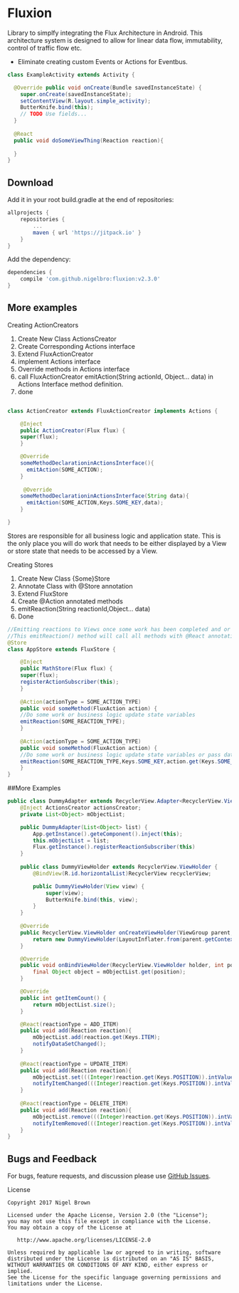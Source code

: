 Fluxion
============


Library to simplfy integrating the Flux Architecture in Android.
This architecture system is designed to allow for linear data flow, immutability, control of traffic flow etc.

 * Eliminate creating custom Events or Actions for Eventbus.


```java
class ExampleActivity extends Activity {

  @Override public void onCreate(Bundle savedInstanceState) {
    super.onCreate(savedInstanceState);
    setContentView(R.layout.simple_activity);
    ButterKnife.bind(this);
    // TODO Use fields...
  }
  
  @React
  public void doSomeViewThing(Reaction reaction){
  
  }
}
```

Download
--------
Add it in your root build.gradle at the end of repositories:
```gradle
allprojects {
	repositories {
		...
		maven { url 'https://jitpack.io' }
	}
}
```
Add the dependency:
```gradle
dependencies {
	compile 'com.github.nigelbro:fluxion:v2.3.0'
}
```

More examples
-----------

Creating ActionCreators

1. Create New Class ActionsCreator
2. Create Corresponding Actions interface
3. Extend FluxActionCreator
4. implement Actions interface
5. Override methods in Actions interface
6. call FluxActionCreator  emitAction(String actionId, Object... data) in Actions Interface method definition.
7. done



```java

class ActionCreator extends FluxActionCreator implements Actions {

    @Inject
    public ActionCreator(Flux flux) {
	super(flux);
    }

    @Override
    someMethodDeclarationinActionsInterface(){
      emitAction(SOME_ACTION);
    }
    
     @Override
    someMethodDeclarationinActionsInterface(String data){
      emitAction(SOME_ACTION,Keys.SOME_KEY,data);
    }

}

```
Stores are responsible for all business logic and application state. This is the only place you will do work that needs to be either displayed by a View or store state that needs to be accessed by a View.

Creating Stores

1. Create New Class {Some}Store
2. Annotate Class with @Store annotation
3. Extend FluxStore
4. Create @Action annotated methods
5. emitReaction(String reactionId,Object... data)
6. Done

```java
//Emitting reactions to Views once some work has been completed and or application state changed
//This emitReaction() method will call all methods with @React annotation and match the correction reactionType
@Store
class AppStore extends FluxStore {

    @Inject
    public MathStore(Flux flux) {
	super(flux);
	registerActionSubscriber(this);
    }
    
    @Action(actionType = SOME_ACTION_TYPE)
    public void someMethod(FluxAction action) {
	//Do some work or business logic update state variables
	emitReaction(SOME_REACTION_TYPE);
    }
    
    @Action(actionType = SOME_ACTION_TYPE)
    public void someMethod(FluxAction action) {
	//Do some work or business logic update state variables or pass data to view to update itself
	emitReaction(SOME_REACTION_TYPE,Keys.SOME_KEY,action.get(Keys.SOME_KEY));
    }
}
```
##More Examples

```java
public class DummyAdapter extends RecyclerView.Adapter<RecyclerView.ViewHolder> {
	@Inject ActionsCreator actionsCreator;
	private List<Object> mObjectList;

	public DummyAdapter(List<Object> list) {
		App.getInstance().geteComponent().inject(this);
		this.mObjectList = list;
		Flux.getInstance().registerReactionSubscriber(this)
	}
	
	public class DummyViewHolder extends RecyclerView.ViewHolder {
		@BindView(R.id.horizontalList)RecyclerView recyclerView;

		public DummyViewHolder(View view) {
			super(view);
			ButterKnife.bind(this, view);
		}
	}
	
	@Override
	public RecyclerView.ViewHolder onCreateViewHolder(ViewGroup parent, int viewType) {
		return new DummyViewHolder(LayoutInflater.from(parent.getContext()).inflate(R.layout.user_query_item, parent, false));
	}

	@Override
	public void onBindViewHolder(RecyclerView.ViewHolder holder, int position) {
		final Object object = mObjectList.get(position);
	}

	@Override
	public int getItemCount() {
		return mObjectList.size();
	}

	@React(reactionType = ADD_ITEM)
	public void add(Reaction reaction){
		mObjectList.add(reaction.get(Keys.ITEM);
		notifyDataSetChanged();
	}
	
	@React(reactionType = UPDATE_ITEM)
	public void add(Reaction reaction){
		mObjectList.set(((Integer)reaction.get(Keys.POSITION)).intValue(), reaction.get(Keys.ITEM));
		notifyItemChanged(((Integer)reaction.get(Keys.POSITION)).intValue())
	}
	
	@React(reactionType = DELETE_ITEM)
	public void add(Reaction reaction){
		mObjectList.remove(((Integer)reaction.get(Keys.POSITION)).intValue());
		notifyItemRemoved(((Integer)reaction.get(Keys.POSITION)).intValue());
	}
}


```



## Bugs and Feedback

For bugs, feature requests, and discussion please use [GitHub Issues][issues].

License

    Copyright 2017 Nigel Brown

    Licensed under the Apache License, Version 2.0 (the "License");
    you may not use this file except in compliance with the License.
    You may obtain a copy of the License at

       http://www.apache.org/licenses/LICENSE-2.0

    Unless required by applicable law or agreed to in writing, software
    distributed under the License is distributed on an "AS IS" BASIS,
    WITHOUT WARRANTIES OR CONDITIONS OF ANY KIND, either express or implied.
    See the License for the specific language governing permissions and
    limitations under the License.



 [1]: http://square.github.com/dagger/
 [2]: https://github.com/koush/ion
 [issues]: https://github.com/nigelbro/fluxion/issues
